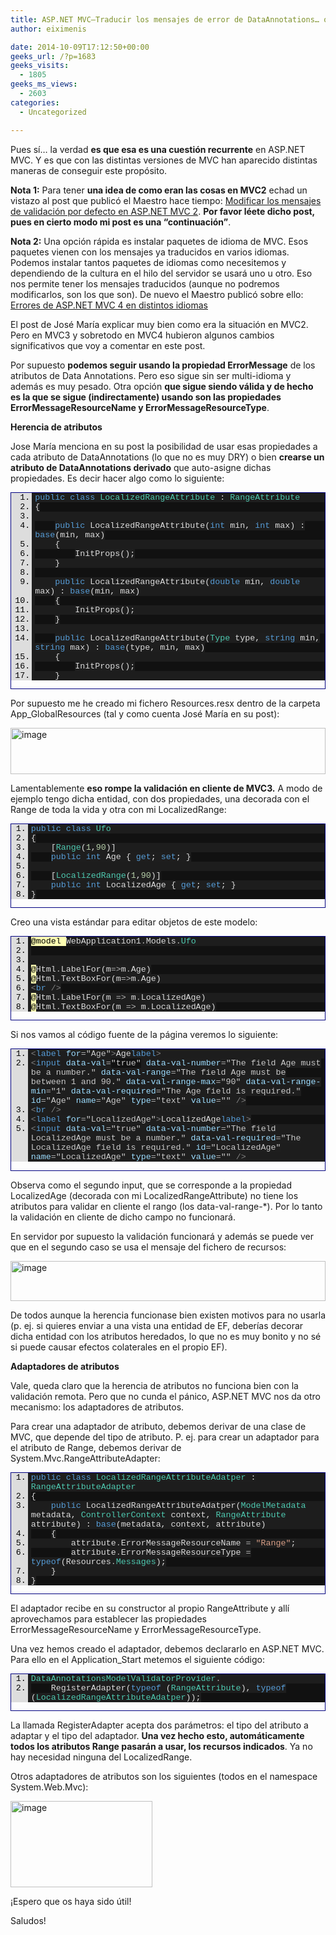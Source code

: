 ```yaml
---
title: ASP.NET MVC–Traducir los mensajes de error de DataAnnotations… otra vez.
author: eiximenis

date: 2014-10-09T17:12:50+00:00
geeks_url: /?p=1683
geeks_visits:
  - 1805
geeks_ms_views:
  - 2603
categories:
  - Uncategorized

---
```

Pues sí… la verdad **es que esa es una cuestión recurrente** en ASP.NET MVC. Y es que con las distintas versiones de MVC han aparecido distintas maneras de conseguir este propósito.

**Nota 1:** Para tener **una idea de como eran las cosas en MVC2** echad un vistazo al post que publicó el Maestro hace tiempo: [Modificar los mensajes de validación por defecto en ASP.NET MVC 2][1]. **Por favor léete dicho post, pues en cierto modo mi post es una “continuación”**.

**Nota 2:** Una opción rápida es instalar paquetes de idioma de MVC. Esos paquetes vienen con los mensajes ya traducidos en varios idiomas. Podemos instalar tantos paquetes de idiomas como necesitemos y dependiendo de la cultura en el hilo del servidor se usará uno u otro. Eso nos permite tener los mensajes traducidos (aunque no podremos modificarlos, son los que son). De nuevo el Maestro publicó sobre ello: [Errores de ASP.NET MVC 4 en distintos idiomas][2]

El post de José María explicar muy bien como era la situación en MVC2. Pero en MVC3 y sobretodo en MVC4 hubieron algunos cambios significativos que voy a comentar en este post.

Por supuesto **podemos seguir usando la propiedad ErrorMessage** de los atributos de Data Annotations. Pero eso sigue sin ser multi-idioma y además es muy pesado. Otra opción **que sigue siendo válida y de hecho es la que se sigue (indirectamente) usando son las propiedades ErrorMessageResourceName y ErrorMessageResourceType**.

**Herencia de atributos**

Jose María menciona en su post la posibilidad de usar esas propiedades a cada atributo de DataAnnotations (lo que no es muy DRY) o bien **crearse un atributo de DataAnnotations derivado** que auto-asigne dichas propiedades. Es decir hacer algo como lo siguiente:

<div id="scid:9ce6104f-a9aa-4a17-a79f-3a39532ebf7c:11a40aa2-cd79-41cc-b298-38a0ee2bdcd5" class="wlWriterEditableSmartContent" style="float: none; padding-bottom: 0px; padding-top: 0px; padding-left: 0px; margin: 0px; display: inline; padding-right: 0px">
  <div style="border: #000080 1px solid; color: #000; font-family: 'Courier New', Courier, Monospace; font-size: 10pt">
    <div style="background: #ddd; max-height: 300px; overflow: auto">
      <ol start="1" style="background: #1d1d1d; margin: 0 0 0 2.5em; padding: 0 0 0 5px;">
        <li>
          <span style="background:#1e1e1e;color:#dcdcdc"></span><span style="background:#1e1e1e;color:#569cd6">public</span><span style="background:#1e1e1e;color:#dcdcdc"> </span><span style="background:#1e1e1e;color:#569cd6">class</span><span style="background:#1e1e1e;color:#dcdcdc"> </span><span style="background:#1e1e1e;color:#4ec9b0">LocalizedRangeAttribute</span><span style="background:#1e1e1e;color:#dcdcdc"> : </span><span style="background:#1e1e1e;color:#4ec9b0">RangeAttribute</span>
        </li>
        <li style="background: #111111">
          <span style="background:#1e1e1e;color:#dcdcdc">{</span>
        </li>
        <li>
          &nbsp;
        </li>
        <li style="background: #111111">
              <span style="background:#1e1e1e;color:#dcdcdc"></span><span style="background:#1e1e1e;color:#569cd6">public</span><span style="background:#1e1e1e;color:#dcdcdc"> LocalizedRangeAttribute(</span><span style="background:#1e1e1e;color:#569cd6">int</span><span style="background:#1e1e1e;color:#dcdcdc"> min, </span><span style="background:#1e1e1e;color:#569cd6">int</span><span style="background:#1e1e1e;color:#dcdcdc"> max) : </span><span style="background:#1e1e1e;color:#569cd6">base</span><span style="background:#1e1e1e;color:#dcdcdc">(min, max)</span>
        </li>
        <li>
              <span style="background:#1e1e1e;color:#dcdcdc">{</span>
        </li>
        <li style="background: #111111">
                  <span style="background:#1e1e1e;color:#dcdcdc">InitProps();</span>
        </li>
        <li>
              <span style="background:#1e1e1e;color:#dcdcdc">}</span>
        </li>
        <li style="background: #111111">
          &nbsp;
        </li>
        <li>
              <span style="background:#1e1e1e;color:#dcdcdc"></span><span style="background:#1e1e1e;color:#569cd6">public</span><span style="background:#1e1e1e;color:#dcdcdc"> LocalizedRangeAttribute(</span><span style="background:#1e1e1e;color:#569cd6">double</span><span style="background:#1e1e1e;color:#dcdcdc"> min, </span><span style="background:#1e1e1e;color:#569cd6">double</span><span style="background:#1e1e1e;color:#dcdcdc"> max) : </span><span style="background:#1e1e1e;color:#569cd6">base</span><span style="background:#1e1e1e;color:#dcdcdc">(min, max)</span>
        </li>
        <li style="background: #111111">
              <span style="background:#1e1e1e;color:#dcdcdc">{</span>
        </li>
        <li>
                  <span style="background:#1e1e1e;color:#dcdcdc">InitProps();</span>
        </li>
        <li style="background: #111111">
              <span style="background:#1e1e1e;color:#dcdcdc">}</span>
        </li>
        <li>
          &nbsp;
        </li>
        <li style="background: #111111">
              <span style="background:#1e1e1e;color:#dcdcdc"></span><span style="background:#1e1e1e;color:#569cd6">public</span><span style="background:#1e1e1e;color:#dcdcdc"> LocalizedRangeAttribute(</span><span style="background:#1e1e1e;color:#4ec9b0">Type</span><span style="background:#1e1e1e;color:#dcdcdc"> type, </span><span style="background:#1e1e1e;color:#569cd6">string</span><span style="background:#1e1e1e;color:#dcdcdc"> min, </span><span style="background:#1e1e1e;color:#569cd6">string</span><span style="background:#1e1e1e;color:#dcdcdc"> max) : </span><span style="background:#1e1e1e;color:#569cd6">base</span><span style="background:#1e1e1e;color:#dcdcdc">(type, min, max)</span>
        </li>
        <li>
              <span style="background:#1e1e1e;color:#dcdcdc">{</span>
        </li>
        <li style="background: #111111">
                  <span style="background:#1e1e1e;color:#dcdcdc">InitProps();</span>
        </li>
        <li>
              <span style="background:#1e1e1e;color:#dcdcdc">}</span>
        </li>
        <li style="background: #111111">
          &nbsp;
        </li>
        <li>
              <span style="background:#1e1e1e;color:#dcdcdc"></span><span style="background:#1e1e1e;color:#569cd6">private</span><span style="background:#1e1e1e;color:#dcdcdc"> </span><span style="background:#1e1e1e;color:#569cd6">void</span><span style="background:#1e1e1e;color:#dcdcdc"> InitProps()</span>
        </li>
        <li style="background: #111111">
              <span style="background:#1e1e1e;color:#dcdcdc">{</span>
        </li>
        <li>
                  <span style="background:#1e1e1e;color:#dcdcdc">ErrorMessageResourceName </span><span style="background:#1e1e1e;color:#b4b4b4">=</span><span style="background:#1e1e1e;color:#dcdcdc"> </span><span style="background:#1e1e1e;color:#d69d85">"Range"</span><span style="background:#1e1e1e;color:#dcdcdc">;</span>
        </li>
        <li style="background: #111111">
                  <span style="background:#1e1e1e;color:#dcdcdc">ErrorMessageResourceType </span><span style="background:#1e1e1e;color:#b4b4b4">=</span><span style="background:#1e1e1e;color:#dcdcdc"> </span><span style="background:#1e1e1e;color:#569cd6">typeof</span><span style="background:#1e1e1e;color:#dcdcdc"> (Resources</span><span style="background:#1e1e1e;color:#b4b4b4">.</span><span style="background:#1e1e1e;color:#4ec9b0">Messages</span><span style="background:#1e1e1e;color:#dcdcdc">);</span>
        </li>
        <li>
              <span style="background:#1e1e1e;color:#dcdcdc">}</span>
        </li>
        <li style="background: #111111">
          <span style="background:#1e1e1e;color:#dcdcdc">}</span>
        </li>
      </ol>
    </div></p>
  </div></p>
</div>

Por supuesto me he creado mi fichero Resources.resx dentro de la carpeta App_GlobalResources (tal y como cuenta José María en su post):

[<img title="image" style="border-top: 0px; border-right: 0px; background-image: none; border-bottom: 0px; padding-top: 0px; padding-left: 0px; border-left: 0px; display: inline; padding-right: 0px" border="0" alt="image" src="http://geeks.ms/cfs-file.ashx/__key/CommunityServer.Blogs.Components.WeblogFiles/etomas/image_5F00_thumb_5F00_5346C5
12.png" width="504" height="74" />][3]

Lamentablemente **eso rompe la validación en cliente de MVC3.** A modo de ejemplo tengo dicha entidad, con dos propiedades, una decorada con el Range de toda la vida y otra con mi LocalizedRange:

<div id="scid:9ce6104f-a9aa-4a17-a79f-3a39532ebf7c:867fb380-d056-4b2c-ab3f-0d8fb91209c1" class="wlWriterEditableSmartContent" style="float: none; padding-bottom: 0px; padding-top: 0px; padding-left: 0px; margin: 0px; display: inline; padding-right: 0px">
  <div style="border: #000080 1px solid; color: #000; font-family: 'Courier New', Courier, Monospace; font-size: 10pt">
    <div style="background: #ddd; max-height: 300px; overflow: auto">
      <ol start="1" style="background: #1d1d1d; margin: 0 0 0 2em; padding: 0 0 0 5px;">
        <li>
          <span style="background:#1e1e1e;color:#dcdcdc"></span><span style="background:#1e1e1e;color:#569cd6">public</span><span style="background:#1e1e1e;color:#dcdcdc"> </span><span style="background:#1e1e1e;color:#569cd6">class</span><span style="background:#1e1e1e;color:#dcdcdc"> </span><span style="background:#1e1e1e;color:#4ec9b0">Ufo</span>
        </li>
        <li style="background: #111111">
          <span style="background:#1e1e1e;color:#dcdcdc">{</span>
        </li>
        <li>
              <span style="background:#1e1e1e;color:#dcdcdc">[</span><span style="background:#1e1e1e;color:#4ec9b0">Range</span><span style="background:#1e1e1e;color:#dcdcdc">(</span><span style="background:#1e1e1e;color:#b5cea8">1</span><span style="background:#1e1e1e;color:#dcdcdc">,</span><span style="background:#1e1e1e;color:#b5cea8">90</span><span style="background:#1e1e1e;color:#dcdcdc">)]</span>
        </li>
        <li style="background: #111111">
              <span style="background:#1e1e1e;color:#dcdcdc"></span><span style="background:#1e1e1e;color:#569cd6">public</span><span style="background:#1e1e1e;color:#dcdcdc"> </span><span style="background:#1e1e1e;color:#569cd6">int</span><span style="background:#1e1e1e;color:#dcdcdc"> Age { </span><span style="background:#1e1e1e;color:#569cd6">get</span><span style="background:#1e1e1e;color:#dcdcdc">; </span><span style="background:#1e1e1e;color:#569cd6">set</span><span style="background:#1e1e1e;color:#dcdcdc">; }</span>
        </li>
        <li>
          &nbsp;
        </li>
        <li style="background: #111111">
              <span style="background:#1e1e1e;color:#dcdcdc">[</span><span style="background:#1e1e1e;color:#4ec9b0">LocalizedRange</span><span style="background:#1e1e1e;color:#dcdcdc">(</span><span style="background:#1e1e1e;color:#b5cea8">1</span><span style="background:#1e1e1e;color:#dcdcdc">,</span><span style="background:#1e1e1e;color:#b5cea8">90</span><span style="background:#1e1e1e;color:#dcdcdc">)]</span>
        </li>
        <li>
              <span style="background:#1e1e1e;color:#dcdcdc"></span><span style="background:#1e1e1e;color:#569cd6">public</span><span style="background:#1e1e1e;color:#dcdcdc"> </span><span style="background:#1e1e1e;color:#569cd6">int</span><span style="background:#1e1e1e;color:#dcdcdc"> LocalizedAge { </span><span style="background:#1e1e1e;color:#569cd6">get</span><span style="background:#1e1e1e;color:#dcdcdc">; </span><span style="background:#1e1e1e;color:#569cd6">set</span><span style="background:#1e1e1e;color:#dcdcdc">; }</span>
        </li>
        <li style="background: #111111">
          <span style="background:#1e1e1e;color:#dcdcdc">}</span>
        </li>
      </ol>
    </div></p>
  </div></p>
</div>

Creo una vista estándar para editar objetos de este modelo:

<div id="scid:9ce6104f-a9aa-4a17-a79f-3a39532ebf7c:84826f11-77cf-466d-b98a-f7f25376c024" class="wlWriterEditableSmartContent" style="float: none; padding-bottom: 0px; padding-top: 0px; padding-left: 0px; margin: 0px; display: inline; padding-right: 0px">
  <div style="border: #000080 1px solid; color: #000; font-family: 'Courier New', Courier, Monospace; font-size: 10pt">
    <div style="background: #ddd; max-height: 300px; overflow: auto">
      <ol start="1" style="background: #1d1d1d; margin: 0 0 0 2em; padding: 0 0 0 5px;">
        <li>
          <span style="background:#ffffb3;color:#000000">@model </span><span style="background:#1e1e1e;color:#dcdcdc">WebApplication1</span><span style="background:#1e1e1e;color:#b4b4b4">.</span><span style="background:#1e1e1e;color:#dcdcdc">Models</span><span style="background:#1e1e1e;color:#b4b4b4">.</span><span style="background:#1e1e1e;color:#4ec9b0">Ufo</span>
        </li>
        <li style="background: #111111">
          &nbsp;
        </li>
        <li>
          &nbsp;
        </li>
        <li style="background: #111111">
          <span style="background:#ffffb3;color:#000000">@</span><span style="background:#1e1e1e;color:#dcdcdc">Html</span><span style="background:#1e1e1e;color:#b4b4b4">.</span><span style="background:#1e1e1e;color:#dcdcdc">LabelFor(m</span><span style="background:#1e1e1e;color:#b4b4b4">=></span><span style="background:#1e1e1e;color:#dcdcdc">m</span><span style="background:#1e1e1e;color:#b4b4b4">.</span><span style="background:#1e1e1e;color:#dcdcdc">Age)</span>
        </li>
        <li>
          <span style="background:#ffffb3;color:#000000">@</span><span style="background:#1e1e1e;color:#dcdcdc">Html</span><span style="background:#1e1e1e;color:#b4b4b4">.</span><span style="background:#1e1e1e;color:#dcdcdc">TextBoxFor(m</span><span style="background:#1e1e1e;color:#b4b4b4">=></span><span style="background:#1e1e1e;color:#dcdcdc">m</span><span style="background:#1e1e1e;color:#b4b4b4">.</span><span style="background:#1e1e1e;color:#dcdcdc">Age)</span>
        </li>
        <li style="background: #111111">
          <span style="background:#1e1e1e;color:#808080"><</span><span style="background:#1e1e1e;color:#569cd6">br</span><span style="background:#1e1e1e;color:#dcdcdc"> </span><span style="background:#1e1e1e;color:#808080">/></span>
        </li>
        <li>
          <span style="background:#ffffb3;color:#000000">@</span><span style="background:#1e1e1e;color:#dcdcdc">Html</span><span style="background:#1e1e1e;color:#b4b4b4">.</span><span style="background:#1e1e1e;color:#dcdcdc">LabelFor(m </span><span style="background:#1e1e1e;color:#b4b4b4">=></span><span style="background:#1e1e1e;color:#dcdcdc"> m</span><span style="background:#1e1e1e;color:#b4b4b4">.</span><span style="background:#1e1e1e;color:#dcdcdc">LocalizedAge)</span>
        </li>
        <li style="background: #111111">
          <span style="background:#ffffb3;color:#000000">@</span><span style="background:#1e1e1e;color:#dcdcdc">Html</span><span style="background:#1e1e1e;color:#b4b4b4">.</span><span style="background:#1e1e1e;color:#dcdcdc">TextBoxFor(m </span><span style="background:#1e1e1e;color:#b4b4b4">=></span><span style="background:#1e1e1e;color:#dcdcdc"> m</span><span style="background:#1e1e1e;color:#b4b4b4">.</span><span style="background:#1e1e1e;color:#dcdcdc">LocalizedAge)</span>
        </li>
      </ol>
    </div></p>
  </div></p>
</div>

Si nos vamos al código fuente de la página veremos lo siguiente:

<div id="scid:9ce6104f-a9aa-4a17-a79f-3a39532ebf7c:d5d17b0f-93dc-4a4e-9563-e9eb16393cbc" class="wlWriterEditableSmartContent" style="float: none; padding-bottom: 0px; padding-top: 0px; padding-left: 0px; margin: 0px; display: inline; padding-right: 0px">
  <div style="border: #000080 1px solid; color: #000; font-family: 'Courier New', Courier, Monospace; font-size: 10pt">
    <div style="background: #ddd; max-height: 300px; overflow: auto">
      <ol start="1" style="background: #1d1d1d; margin: 0 0 0 2em; padding: 0 0 0 5px;">
        <li>
          <span style="background:#1e1e1e;color:#808080"><</span><span style="background:#1e1e1e;color:#569cd6">label</span><span style="background:#1e1e1e;color:#dcdcdc"> </span><span style="background:#1e1e1e;color:#9cdcfe">for</span><span style="background:#1e1e1e;color:#b4b4b4">=</span><span style="background:#1e1e1e;color:#c8c8c8">"Age"</span><span style="background:#1e1e1e;color:#808080">></span><span style="background:#1e1e1e;color:#dcdcdc">Age</span><span style="background:#1e1e1e;color:#808080"></</span><span style="background:#1e1e1e;color:#569cd6">label</span><span style="background:#1e1e1e;color:#808080">></span>
        </li>
        <li style="background: #111111">
          <span style="background:#1e1e1e;color:#808080"><</span><span style="background:#1e1e1e;color:#569cd6">input</span><span style="background:#1e1e1e;color:#dcdcdc"> </span><span style="background:#1e1e1e;color:#9cdcfe">data-val</span><span style="background:#1e1e1e;color:#b4b4b4">=</span><span style="background:#1e1e
1e;color:#c8c8c8">"true"</span><span style="background:#1e1e1e;color:#dcdcdc"> </span><span style="background:#1e1e1e;color:#9cdcfe">data-val-number</span><span style="background:#1e1e1e;color:#b4b4b4">=</span><span style="background:#1e1e1e;color:#c8c8c8">"The field Age must be a number."</span><span style="background:#1e1e1e;color:#dcdcdc"> </span><span style="background:#1e1e1e;color:#9cdcfe">data-val-range</span><span style="background:#1e1e1e;color:#b4b4b4">=</span><span style="background:#1e1e1e;color:#c8c8c8">"The field Age must be between 1 and 90."</span><span style="background:#1e1e1e;color:#dcdcdc"> </span><span style="background:#1e1e1e;color:#9cdcfe">data-val-range-max</span><span style="background:#1e1e1e;color:#b4b4b4">=</span><span style="background:#1e1e1e;color:#c8c8c8">"90"</span><span style="background:#1e1e1e;color:#dcdcdc"> </span><span style="background:#1e1e1e;color:#9cdcfe">data-val-range-min</span><span style="background:#1e1e1e;color:#b4b4b4">=</span><span style="background:#1e1e1e;color:#c8c8c8">"1"</span><span style="background:#1e1e1e;color:#dcdcdc"> </span><span style="background:#1e1e1e;color:#9cdcfe">data-val-required</span><span style="background:#1e1e1e;color:#b4b4b4">=</span><span style="background:#1e1e1e;color:#c8c8c8">"The Age field is required."</span><span style="background:#1e1e1e;color:#dcdcdc"> </span><span style="background:#1e1e1e;color:#9cdcfe">id</span><span style="background:#1e1e1e;color:#b4b4b4">=</span><span style="background:#1e1e1e;color:#c8c8c8">"Age"</span><span style="background:#1e1e1e;color:#dcdcdc"> </span><span style="background:#1e1e1e;color:#9cdcfe">name</span><span style="background:#1e1e1e;color:#b4b4b4">=</span><span style="background:#1e1e1e;color:#c8c8c8">"Age"</span><span style="background:#1e1e1e;color:#dcdcdc"> </span><span style="background:#1e1e1e;color:#9cdcfe">type</span><span style="background:#1e1e1e;color:#b4b4b4">=</span><span style="background:#1e1e1e;color:#c8c8c8">"text"</span><span style="background:#1e1e1e;color:#dcdcdc"> </span><span style="background:#1e1e1e;color:#9cdcfe">value</span><span style="background:#1e1e1e;color:#b4b4b4">=</span><span style="background:#1e1e1e;color:#c8c8c8">""</span><span style="background:#1e1e1e;color:#dcdcdc"> </span><span style="background:#1e1e1e;color:#808080">/></span>
        </li>
        <li>
          <span style="background:#1e1e1e;color:#808080"><</span><span style="background:#1e1e1e;color:#569cd6">br</span><span style="background:#1e1e1e;color:#dcdcdc"> </span><span style="background:#1e1e1e;color:#808080">/></span>
        </li>
        <li style="background: #111111">
          <span style="background:#1e1e1e;color:#808080"><</span><span style="background:#1e1e1e;color:#569cd6">label</span><span style="background:#1e1e1e;color:#dcdcdc"> </span><span style="background:#1e1e1e;color:#9cdcfe">for</span><span style="background:#1e1e1e;color:#b4b4b4">=</span><span style="background:#1e1e1e;color:#c8c8c8">"LocalizedAge"</span><span style="background:#1e1e1e;color:#808080">></span><span style="background:#1e1e1e;color:#dcdcdc">LocalizedAge</span><span style="background:#1e1e1e;color:#808080"></</span><span style="background:#1e1e1e;color:#569cd6">label</span><span style="background:#1e1e1e;color:#808080">></span>
        </li>
        <li>
          <span style="background:#1e1e1e;color:#808080"><</span><span style="background:#1e1e1e;color:#569cd6">input</span><span style="background:#1e1e1e;color:#dcdcdc"> </span><span style="background:#1e1e1e;color:#9cdcfe">data-val</span><span style="background:#1e1e1e;color:#b4b4b4">=</span><span style="background:#1e1e1e;color:#c8c8c8">"true"</span><span style="background:#1e1e1e;color:#dcdcdc"> </span><span style="background:#1e1e1e;color:#9cdcfe">data-val-number</span><span style="background:#1e1e1e;color:#b4b4b4">=</span><span style="background:#1e1e1e;color:#c8c8c8">"The field LocalizedAge must be a number."</span><span style="background:#1e1e1e;color:#dcdcdc"> </span><span style="background:#1e1e1e;color:#9cdcfe">data-val-required</span><span style="background:#1e1e1e;color:#b4b4b4">=</span><span style="background:#1e1e1e;color:#c8c8c8">"The LocalizedAge field is required."</span><span style="background:#1e1e1e;color:#dcdcdc"> </span><span style="background:#1e1e1e;color:#9cdcfe">id</span><span style="background:#1e1e1e;color:#b4b4b4">=</span><span style="background:#1e1e1e;color:#c8c8c8">"LocalizedAge"</span><span style="background:#1e1e1e;color:#dcdcdc"> </span><span style="background:#1e1e1e;color:#9cdcfe">name</span><span style="background:#1e1e1e;color:#b4b4b4">=</span><span style="background:#1e1e1e;color:#c8c8c8">"LocalizedAge"</span><span style="background:#1e1e1e;color:#dcdcdc"> </span><span style="background:#1e1e1e;color:#9cdcfe">type</span><span style="background:#1e1e1e;color:#b4b4b4">=</span><span style="background:#1e1e1e;color:#c8c8c8">"text"</span><span style="background:#1e1e1e;color:#dcdcdc"> </span><span style="background:#1e1e1e;color:#9cdcfe">value</span><span style="background:#1e1e1e;color:#b4b4b4">=</span><span style="background:#1e1e1e;color:#c8c8c8">""</span><span style="background:#1e1e1e;color:#dcdcdc"> </span><span style="background:#1e1e1e;color:#808080">/></span>
        </li>
      </ol>
    </div></p>
  </div></p>
</div>

Observa como el segundo input, que se corresponde a la propiedad LocalizedAge (decorada con mi LocalizedRangeAttribute) no tiene los atributos para validar en cliente el rango (los data-val-range-*). Por lo tanto la validación en cliente de dicho campo no funcionará.

En servidor por supuesto la validación funcionará y además se puede ver que en el segundo caso se usa el mensaje del fichero de recursos:

[<img title="image" style="border-top: 0px; border-right: 0px; background-image: none; border-bottom: 0px; padding-top: 0px; padding-left: 0px; border-left: 0px; display: inline; padding-right: 0px" border="0" alt="image" src="http://geeks.ms/cfs-file.ashx/__key/CommunityServer.Blogs.Components.WeblogFiles/etomas/image_5F00_thumb_5F00_60ACD818.png" width="504" height="64" />][4]

De todos aunque la herencia funcionase bien existen motivos para no usarla (p. ej. si quieres enviar a una vista una entidad de EF, deberías decorar dicha entidad con los atributos heredados, lo que no es muy bonito y no sé si puede causar efectos colaterales en el propio EF).

**Adaptadores de atributos**

Vale, queda claro que la herencia de atributos no funciona bien con la validación remota. Pero que no cunda el pánico, ASP.NET MVC nos da otro mecanismo: los adaptadores de atributos.

Para crear una adaptador de atributo, debemos derivar de una clase de MVC, que depende del tipo de atributo. P. ej. para crear un adaptador para el atributo de Range, debemos derivar de System.Mvc.RangeAttributeAdapter:

<div id="scid:9ce6104f-a9aa-4a17-a79f-3a39532ebf7c:04634152-e74b-4548-9d84-5bc52f634b41" class="wlWriterEditableSmartContent" style="float: none; padding-bottom: 0px; padding-top: 0px; padding-left: 0px; margin: 0px; display: inline; padding-right: 0px">
  <div style="border: #000080 1px solid; color: #000; font-family: 'Courier New', Courier, Monospace; font-size: 10pt">
    <div style="background: #ddd; max-height: 300px; overflow: auto">
      <ol start="1" style="background: #1d1d1d; margin: 0 0 0 2em; padding: 0 0 0 5px;">
        <li>
          <span style="background:#1e1e1e;color:#dcdcdc"></span><span style="background:#1e1e1e;color:#569cd6">public</span><span style="background:#1e1e1e;color:#dcdcdc"> </span><span style="background:#1e1e1e;color:#569cd6">class</span><span style="background:#1e1e1e;color:#dcdcdc"> </span><span style="background:#1e1e1e;color:#4ec9b0">LocalizedRangeAttributeAdatper</span><span style="background:#1e1e1e;color:#dcdcdc"> : </span><span style="background:#1e1e1e;color:#4ec9b0">RangeAttributeAdapter</span>
        </li>
        <li style="background: #111111">
          <span style="b
ackground:#1e1e1e;color:#dcdcdc">{</span>
        </li>
        <li>
              <span style="background:#1e1e1e;color:#dcdcdc"></span><span style="background:#1e1e1e;color:#569cd6">public</span><span style="background:#1e1e1e;color:#dcdcdc"> LocalizedRangeAttributeAdatper(</span><span style="background:#1e1e1e;color:#4ec9b0">ModelMetadata</span><span style="background:#1e1e1e;color:#dcdcdc"> metadata, </span><span style="background:#1e1e1e;color:#4ec9b0">ControllerContext</span><span style="background:#1e1e1e;color:#dcdcdc"> context, </span><span style="background:#1e1e1e;color:#4ec9b0">RangeAttribute</span><span style="background:#1e1e1e;color:#dcdcdc"> attribute) : </span><span style="background:#1e1e1e;color:#569cd6">base</span><span style="background:#1e1e1e;color:#dcdcdc">(metadata, context, attribute)</span>
        </li>
        <li style="background: #111111">
              <span style="background:#1e1e1e;color:#dcdcdc">{</span>
        </li>
        <li>
                  <span style="background:#1e1e1e;color:#dcdcdc">attribute</span><span style="background:#1e1e1e;color:#b4b4b4">.</span><span style="background:#1e1e1e;color:#dcdcdc">ErrorMessageResourceName </span><span style="background:#1e1e1e;color:#b4b4b4">=</span><span style="background:#1e1e1e;color:#dcdcdc"> </span><span style="background:#1e1e1e;color:#d69d85">"Range"</span><span style="background:#1e1e1e;color:#dcdcdc">;</span>
        </li>
        <li style="background: #111111">
                  <span style="background:#1e1e1e;color:#dcdcdc">attribute</span><span style="background:#1e1e1e;color:#b4b4b4">.</span><span style="background:#1e1e1e;color:#dcdcdc">ErrorMessageResourceType </span><span style="background:#1e1e1e;color:#b4b4b4">=</span><span style="background:#1e1e1e;color:#dcdcdc"> </span><span style="background:#1e1e1e;color:#569cd6">typeof</span><span style="background:#1e1e1e;color:#dcdcdc">(Resources</span><span style="background:#1e1e1e;color:#b4b4b4">.</span><span style="background:#1e1e1e;color:#4ec9b0">Messages</span><span style="background:#1e1e1e;color:#dcdcdc">);</span>
        </li>
        <li>
              <span style="background:#1e1e1e;color:#dcdcdc">}</span>
        </li>
        <li style="background: #111111">
          <span style="background:#1e1e1e;color:#dcdcdc">}</span>
        </li>
      </ol>
    </div></p>
  </div></p>
</div>

El adaptador recibe en su constructor al propio RangeAttribute y allí aprovechamos para establecer las propiedades ErrorMessageResourceName y ErrorMessageResourceType.

Una vez hemos creado el adaptador, debemos declararlo en ASP.NET MVC. Para ello en el Application_Start metemos el siguiente código:

<div id="scid:9ce6104f-a9aa-4a17-a79f-3a39532ebf7c:649b7c68-bcbd-49f5-be76-a75aa1edc020" class="wlWriterEditableSmartContent" style="float: none; padding-bottom: 0px; padding-top: 0px; padding-left: 0px; margin: 0px; display: inline; padding-right: 0px">
  <div style="border: #000080 1px solid; color: #000; font-family: 'Courier New', Courier, Monospace; font-size: 10pt">
    <div style="background: #ddd; max-height: 300px; overflow: auto">
      <ol start="1" style="background: #1d1d1d; margin: 0 0 0 2em; padding: 0 0 0 5px;">
        <li>
          <span style="background:#1e1e1e;color:#dcdcdc"></span><span style="background:#1e1e1e;color:#4ec9b0">DataAnnotationsModelValidatorProvider</span><span style="background:#1e1e1e;color:#b4b4b4">.</span>
        </li>
        <li style="background: #111111">
              <span style="background:#1e1e1e;color:#dcdcdc">RegisterAdapter(</span><span style="background:#1e1e1e;color:#569cd6">typeof</span><span style="background:#1e1e1e;color:#dcdcdc"> (</span><span style="background:#1e1e1e;color:#4ec9b0">RangeAttribute</span><span style="background:#1e1e1e;color:#dcdcdc">), </span><span style="background:#1e1e1e;color:#569cd6">typeof</span><span style="background:#1e1e1e;color:#dcdcdc"> (</span><span style="background:#1e1e1e;color:#4ec9b0">LocalizedRangeAttributeAdatper</span><span style="background:#1e1e1e;color:#dcdcdc">));</span>
        </li>
      </ol>
    </div></p>
  </div></p>
</div>

La llamada RegisterAdapter acepta dos parámetros: el tipo del atributo a adaptar y el tipo del adaptador. **Una vez hecho esto, automáticamente todos los atributos Range pasarán a usar, los recursos indicados**. Ya no hay necesidad ninguna del LocalizedRange.

Otros adaptadores de atributos son los siguientes (todos en el namespace System.Web.Mvc):

[<img title="image" style="border-top: 0px; border-right: 0px; background-image: none; border-bottom: 0px; padding-top: 0px; padding-left: 0px; margin: 0px; border-left: 0px; display: inline; padding-right: 0px" border="0" alt="image" src="http://geeks.ms/cfs-file.ashx/__key/CommunityServer.Blogs.Components.WeblogFiles/etomas/image_5F00_thumb_5F00_70BBA6CF.png" width="227" height="138" />][5]

¡Espero que os haya sido útil!

Saludos!

 [1]: http://www.variablenotfound.com/2010/02/modificar-los-mensajes-de-validacion.html
 [2]: http://www.variablenotfound.com/2012/11/errores-de-aspnet-mvc-4-en-distintos.html
 [3]: http://geeks.ms/cfs-file.ashx/__key/CommunityServer.Blogs.Components.WeblogFiles/etomas/image_5F00_1CD61310.png
 [4]: http://geeks.ms/cfs-file.ashx/__key/CommunityServer.Blogs.Components.WeblogFiles/etomas/image_5F00_07E7214E.png
 [5]: http://geeks.ms/cfs-file.ashx/__key/CommunityServer.Blogs.Components.WeblogFiles/etomas/image_5F00_154D3454.png